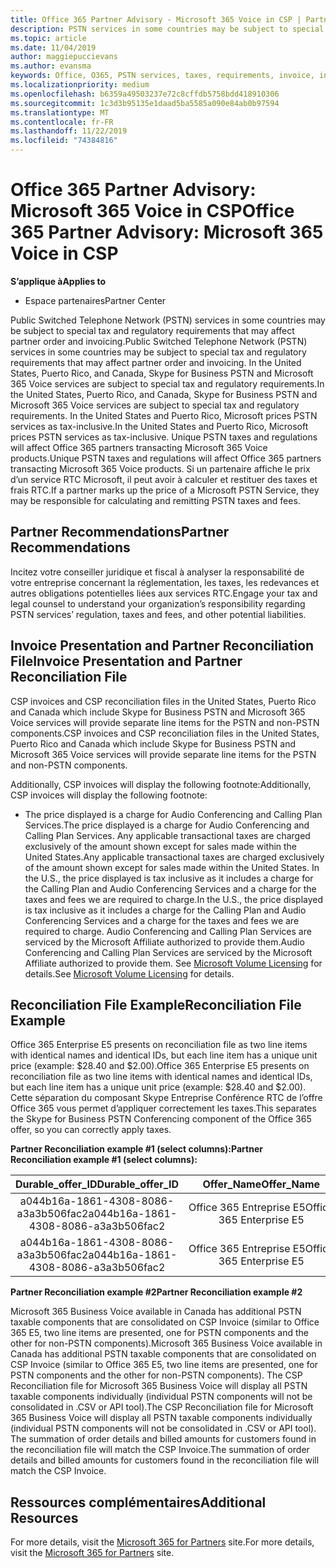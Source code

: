 ```yaml
---
title: Office 365 Partner Advisory - Microsoft 365 Voice in CSP | Partner Center
description: PSTN services in some countries may be subject to special tax and regulatory requirements that may affect partner order and invoicing.
ms.topic: article
ms.date: 11/04/2019
author: maggiepuccievans
ms.author: evansma
keywords: Office, O365, PSTN services, taxes, requirements, invoice, invoicing
ms.localizationpriority: medium
ms.openlocfilehash: b6359a49503237e72c8cffdb5758bdd418910306
ms.sourcegitcommit: 1c3d3b95135e1daad5ba5585a090e84ab0b97594
ms.translationtype: MT
ms.contentlocale: fr-FR
ms.lasthandoff: 11/22/2019
ms.locfileid: "74384816"
---
```

# <a name="office-365-partner-advisory-microsoft-365-voice-in-csp"></a><span data-ttu-id="d70d8-104">Office 365 Partner Advisory: Microsoft 365 Voice in CSP</span><span class="sxs-lookup"><span data-stu-id="d70d8-104">Office 365 Partner Advisory: Microsoft 365 Voice in CSP</span></span>

<span data-ttu-id="d70d8-105">**S’applique à**</span><span class="sxs-lookup"><span data-stu-id="d70d8-105">**Applies to**</span></span>

- <span data-ttu-id="d70d8-106">Espace partenaires</span><span class="sxs-lookup"><span data-stu-id="d70d8-106">Partner Center</span></span>  

<span data-ttu-id="d70d8-107">Public Switched Telephone Network (PSTN) services in some countries may be subject to special tax and regulatory requirements that may affect partner order and invoicing.</span><span class="sxs-lookup"><span data-stu-id="d70d8-107">Public Switched Telephone Network (PSTN) services in some countries may be subject to special tax and regulatory requirements that may affect partner order and invoicing.</span></span>  <span data-ttu-id="d70d8-108">In the United States, Puerto Rico, and Canada, Skype for Business PSTN and Microsoft 365 Voice services are subject to special tax and regulatory requirements.</span><span class="sxs-lookup"><span data-stu-id="d70d8-108">In the United States, Puerto Rico, and Canada, Skype for Business PSTN and Microsoft 365 Voice services are subject to special tax and regulatory requirements.</span></span> <span data-ttu-id="d70d8-109">In the United States and Puerto Rico, Microsoft prices PSTN services as tax-inclusive.</span><span class="sxs-lookup"><span data-stu-id="d70d8-109">In the United States and Puerto Rico, Microsoft prices PSTN services as tax-inclusive.</span></span>  <span data-ttu-id="d70d8-110">Unique PSTN taxes and regulations will affect Office 365 partners transacting Microsoft 365 Voice products.</span><span class="sxs-lookup"><span data-stu-id="d70d8-110">Unique PSTN taxes and regulations will affect Office 365 partners transacting Microsoft 365 Voice products.</span></span>  <span data-ttu-id="d70d8-111">Si un partenaire affiche le prix d’un service&nbsp;RTC Microsoft, il peut avoir à calculer et restituer des taxes et frais&nbsp;RTC.</span><span class="sxs-lookup"><span data-stu-id="d70d8-111">If a partner marks up the price of a Microsoft PSTN Service, they may be responsible for calculating and remitting PSTN taxes and fees.</span></span>

## <a name="partner-recommendations"></a><span data-ttu-id="d70d8-112">Partner Recommendations</span><span class="sxs-lookup"><span data-stu-id="d70d8-112">Partner Recommendations</span></span>

<span data-ttu-id="d70d8-113">Incitez votre conseiller juridique et fiscal à analyser la responsabilité de votre entreprise concernant la réglementation, les taxes, les redevances et autres obligations potentielles liées aux services&nbsp;RTC.</span><span class="sxs-lookup"><span data-stu-id="d70d8-113">Engage your tax and legal counsel to understand your organization’s responsibility regarding PSTN services’ regulation, taxes and fees, and other potential liabilities.</span></span>

## <a name="invoice-presentation-and-partner-reconciliation-file"></a><span data-ttu-id="d70d8-114">Invoice Presentation and Partner Reconciliation File</span><span class="sxs-lookup"><span data-stu-id="d70d8-114">Invoice Presentation and Partner Reconciliation File</span></span>

<span data-ttu-id="d70d8-115">CSP invoices and CSP reconciliation files in the United States, Puerto Rico and Canada which include Skype for Business PSTN and Microsoft 365 Voice services will provide separate line items for the PSTN and non-PSTN components.</span><span class="sxs-lookup"><span data-stu-id="d70d8-115">CSP invoices and CSP reconciliation files in the United States, Puerto Rico and Canada which include Skype for Business PSTN and Microsoft 365 Voice services will provide separate line items for the PSTN and non-PSTN components.</span></span>

<span data-ttu-id="d70d8-116">Additionally, CSP invoices will display the following footnote:</span><span class="sxs-lookup"><span data-stu-id="d70d8-116">Additionally, CSP invoices will display the following footnote:</span></span>

* <span data-ttu-id="d70d8-117">The price displayed is a charge for Audio Conferencing and Calling Plan Services.</span><span class="sxs-lookup"><span data-stu-id="d70d8-117">The price displayed is a charge for Audio Conferencing and Calling Plan Services.</span></span>  <span data-ttu-id="d70d8-118">Any applicable transactional taxes are charged exclusively of the amount shown except for sales made within the United States.</span><span class="sxs-lookup"><span data-stu-id="d70d8-118">Any applicable transactional taxes are charged exclusively of the amount shown except for sales made within the United States.</span></span>  <span data-ttu-id="d70d8-119">In the U.S., the price displayed is tax inclusive as it includes a charge for the Calling Plan and Audio Conferencing Services and a charge for the taxes and fees we are required to charge.</span><span class="sxs-lookup"><span data-stu-id="d70d8-119">In the U.S., the price displayed is tax inclusive as it includes a charge for the Calling Plan and Audio Conferencing Services and a charge for the taxes and fees we are required to charge.</span></span>  <span data-ttu-id="d70d8-120">Audio Conferencing and Calling Plan Services are serviced by the Microsoft Affiliate authorized to provide them.</span><span class="sxs-lookup"><span data-stu-id="d70d8-120">Audio Conferencing and Calling Plan Services are serviced by the Microsoft Affiliate authorized to provide them.</span></span>  <span data-ttu-id="d70d8-121">See [Microsoft Volume Licensing](https://go.microsoft.com/fwlink/?LinkId=690247) for details.</span><span class="sxs-lookup"><span data-stu-id="d70d8-121">See [Microsoft Volume Licensing](https://go.microsoft.com/fwlink/?LinkId=690247) for details.</span></span>

## <a name="reconciliation-file-example"></a><span data-ttu-id="d70d8-122">Reconciliation File Example</span><span class="sxs-lookup"><span data-stu-id="d70d8-122">Reconciliation File Example</span></span>

<span data-ttu-id="d70d8-123">Office 365 Enterprise E5 presents on reconciliation file as two line items with identical names and identical IDs, but each line item has a unique unit price (example: $28.40 and $2.00).</span><span class="sxs-lookup"><span data-stu-id="d70d8-123">Office 365 Enterprise E5 presents on reconciliation file as two line items with identical names and identical IDs, but each line item has a unique unit price (example: $28.40 and $2.00).</span></span> <span data-ttu-id="d70d8-124">Cette séparation du composant Skype Entreprise Conférence&nbsp;RTC de l’offre Office&nbsp;365 vous permet d’appliquer correctement les taxes.</span><span class="sxs-lookup"><span data-stu-id="d70d8-124">This separates the Skype for Business PSTN Conferencing component of the Office 365 offer, so you can correctly apply taxes.</span></span>

<span data-ttu-id="d70d8-125">**Partner Reconciliation example #1 (select columns):**</span><span class="sxs-lookup"><span data-stu-id="d70d8-125">**Partner Reconciliation example #1 (select columns):**</span></span>

|<span data-ttu-id="d70d8-126">**Durable_offer_ID**</span><span class="sxs-lookup"><span data-stu-id="d70d8-126">**Durable_offer_ID**</span></span>|<span data-ttu-id="d70d8-127">**Offer_Name**</span><span class="sxs-lookup"><span data-stu-id="d70d8-127">**Offer_Name**</span></span>|<span data-ttu-id="d70d8-128">**Subscription_Start_Date**</span><span class="sxs-lookup"><span data-stu-id="d70d8-128">**Subscription_Start_Date**</span></span>|<span data-ttu-id="d70d8-129">**Subscription_End_Date**</span><span class="sxs-lookup"><span data-stu-id="d70d8-129">**Subscription_End_Date**</span></span>|<span data-ttu-id="d70d8-130">**Charge_Start_Date**</span><span class="sxs-lookup"><span data-stu-id="d70d8-130">**Charge_Start_Date**</span></span>|<span data-ttu-id="d70d8-131">**Charge_End_Date**</span><span class="sxs-lookup"><span data-stu-id="d70d8-131">**Charge_End_Date**</span></span>|<span data-ttu-id="d70d8-132">**Charge_Type**</span><span class="sxs-lookup"><span data-stu-id="d70d8-132">**Charge_Type**</span></span>|<span data-ttu-id="d70d8-133">**Unit_Price**</span><span class="sxs-lookup"><span data-stu-id="d70d8-133">**Unit_Price**</span></span>|
|:----:|:----:|:----:|:----:|:----:|:----:|:----:|:----:|
|<span data-ttu-id="d70d8-134">a044b16a-1861-4308-8086-a3a3b506fac2</span><span class="sxs-lookup"><span data-stu-id="d70d8-134">a044b16a-1861-4308-8086-a3a3b506fac2</span></span>   |<span data-ttu-id="d70d8-135">Office 365 Entreprise E5</span><span class="sxs-lookup"><span data-stu-id="d70d8-135">Office 365 Enterprise E5</span></span>   |<span data-ttu-id="d70d8-136">8/10/2019 0:00</span><span class="sxs-lookup"><span data-stu-id="d70d8-136">8/10/2019 0:00</span></span>   |<span data-ttu-id="d70d8-137">8/11/2019 0:00</span><span class="sxs-lookup"><span data-stu-id="d70d8-137">8/11/2019 0:00</span></span>   |<span data-ttu-id="d70d8-138">8/11/2019 0:00</span><span class="sxs-lookup"><span data-stu-id="d70d8-138">8/11/2019 0:00</span></span>|<span data-ttu-id="d70d8-139">9/10/2019 0:00</span><span class="sxs-lookup"><span data-stu-id="d70d8-139">9/10/2019 0:00</span></span>   |<span data-ttu-id="d70d8-140">Frais de cycle</span><span class="sxs-lookup"><span data-stu-id="d70d8-140">Cycle fee</span></span>   |<span data-ttu-id="d70d8-141">28,40</span><span class="sxs-lookup"><span data-stu-id="d70d8-141">28.40</span></span>   |
|<span data-ttu-id="d70d8-142">a044b16a-1861-4308-8086-a3a3b506fac2</span><span class="sxs-lookup"><span data-stu-id="d70d8-142">a044b16a-1861-4308-8086-a3a3b506fac2</span></span>   |<span data-ttu-id="d70d8-143">Office 365 Entreprise E5</span><span class="sxs-lookup"><span data-stu-id="d70d8-143">Office 365 Enterprise E5</span></span>   |<span data-ttu-id="d70d8-144">8/10/2019 0:00</span><span class="sxs-lookup"><span data-stu-id="d70d8-144">8/10/2019 0:00</span></span>   |<span data-ttu-id="d70d8-145">8/11/2019 0:00</span><span class="sxs-lookup"><span data-stu-id="d70d8-145">8/11/2019 0:00</span></span>   |<span data-ttu-id="d70d8-146">8/11/2019 0:00</span><span class="sxs-lookup"><span data-stu-id="d70d8-146">8/11/2019 0:00</span></span>   |<span data-ttu-id="d70d8-147">9/10/2019 0:00</span><span class="sxs-lookup"><span data-stu-id="d70d8-147">9/10/2019 0:00</span></span>   |<span data-ttu-id="d70d8-148">Frais de cycle</span><span class="sxs-lookup"><span data-stu-id="d70d8-148">Cycle fee</span></span>   |<span data-ttu-id="d70d8-149">2,00</span><span class="sxs-lookup"><span data-stu-id="d70d8-149">2.00</span></span>   |

<span data-ttu-id="d70d8-150">**Partner Reconciliation example #2**</span><span class="sxs-lookup"><span data-stu-id="d70d8-150">**Partner Reconciliation example #2**</span></span>

<span data-ttu-id="d70d8-151">Microsoft 365 Business Voice available in Canada has additional PSTN taxable components that are consolidated on CSP Invoice (similar to Office 365 E5, two line items are presented, one for PSTN components and the other for non-PSTN components).</span><span class="sxs-lookup"><span data-stu-id="d70d8-151">Microsoft 365 Business Voice available in Canada has additional PSTN taxable components that are consolidated on CSP Invoice (similar to Office 365 E5, two line items are presented, one for PSTN components and the other for non-PSTN components).</span></span>  <span data-ttu-id="d70d8-152">The CSP Reconciliation file for Microsoft 365 Business Voice will display all PSTN taxable components individually (individual PSTN components will not be consolidated in .CSV or API tool).</span><span class="sxs-lookup"><span data-stu-id="d70d8-152">The CSP Reconciliation file for Microsoft 365 Business Voice will display all PSTN taxable components individually (individual PSTN components will not be consolidated in .CSV or API tool).</span></span>  <span data-ttu-id="d70d8-153">The summation of order details and billed amounts for customers found in the reconciliation file will match the CSP Invoice.</span><span class="sxs-lookup"><span data-stu-id="d70d8-153">The summation of order details and billed amounts for customers found in the reconciliation file will match the CSP Invoice.</span></span>

## <a name="additional-resources"></a><span data-ttu-id="d70d8-154">Ressources complémentaires</span><span class="sxs-lookup"><span data-stu-id="d70d8-154">Additional Resources</span></span>
<span data-ttu-id="d70d8-155">For more details, visit the [Microsoft 365 for Partners](https://drumbeat.office.com/Pages/home2016.aspx) site.</span><span class="sxs-lookup"><span data-stu-id="d70d8-155">For more details, visit the [Microsoft 365 for Partners](https://drumbeat.office.com/Pages/home2016.aspx) site.</span></span>

